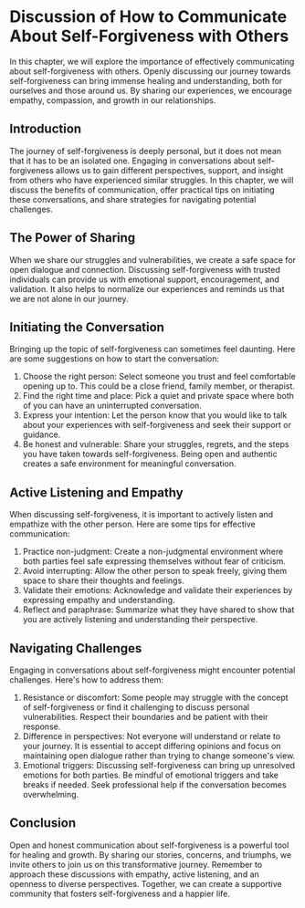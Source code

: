 # Discussion of How to Communicate About Self-Forgiveness with Others

In this chapter, we will explore the importance of effectively communicating about self-forgiveness with others. Openly discussing our journey towards self-forgiveness can bring immense healing and understanding, both for ourselves and those around us. By sharing our experiences, we encourage empathy, compassion, and growth in our relationships.

## Introduction

The journey of self-forgiveness is deeply personal, but it does not mean that it has to be an isolated one. Engaging in conversations about self-forgiveness allows us to gain different perspectives, support, and insight from others who have experienced similar struggles. In this chapter, we will discuss the benefits of communication, offer practical tips on initiating these conversations, and share strategies for navigating potential challenges.

## The Power of Sharing

When we share our struggles and vulnerabilities, we create a safe space for open dialogue and connection. Discussing self-forgiveness with trusted individuals can provide us with emotional support, encouragement, and validation. It also helps to normalize our experiences and reminds us that we are not alone in our journey.

## Initiating the Conversation

Bringing up the topic of self-forgiveness can sometimes feel daunting. Here are some suggestions on how to start the conversation:

1. Choose the right person: Select someone you trust and feel comfortable opening up to. This could be a close friend, family member, or therapist.
2. Find the right time and place: Pick a quiet and private space where both of you can have an uninterrupted conversation.
3. Express your intention: Let the person know that you would like to talk about your experiences with self-forgiveness and seek their support or guidance.
4. Be honest and vulnerable: Share your struggles, regrets, and the steps you have taken towards self-forgiveness. Being open and authentic creates a safe environment for meaningful conversation.

## Active Listening and Empathy

When discussing self-forgiveness, it is important to actively listen and empathize with the other person. Here are some tips for effective communication:

1. Practice non-judgment: Create a non-judgmental environment where both parties feel safe expressing themselves without fear of criticism.
2. Avoid interrupting: Allow the other person to speak freely, giving them space to share their thoughts and feelings.
3. Validate their emotions: Acknowledge and validate their experiences by expressing empathy and understanding.
4. Reflect and paraphrase: Summarize what they have shared to show that you are actively listening and understanding their perspective.

## Navigating Challenges

Engaging in conversations about self-forgiveness might encounter potential challenges. Here's how to address them:

1. Resistance or discomfort: Some people may struggle with the concept of self-forgiveness or find it challenging to discuss personal vulnerabilities. Respect their boundaries and be patient with their response.
2. Difference in perspectives: Not everyone will understand or relate to your journey. It is essential to accept differing opinions and focus on maintaining open dialogue rather than trying to change someone's view.
3. Emotional triggers: Discussing self-forgiveness can bring up unresolved emotions for both parties. Be mindful of emotional triggers and take breaks if needed. Seek professional help if the conversation becomes overwhelming.

## Conclusion

Open and honest communication about self-forgiveness is a powerful tool for healing and growth. By sharing our stories, concerns, and triumphs, we invite others to join us on this transformative journey. Remember to approach these discussions with empathy, active listening, and an openness to diverse perspectives. Together, we can create a supportive community that fosters self-forgiveness and a happier life.
